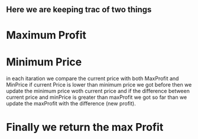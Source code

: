 ## Here we are keeping trac of two things

# Maximum Profit

# Minimum Price

in each itaration we compare the current price with both MaxProfit and MinPrice
if current Price is lower than minimum price we got before then we update the minimum price woth current price
and if the difference between current price and minPrice is greater than maxProfit we got so far than we update the maxProfit with the difference (new profit).

# Finally we return the max Profit
